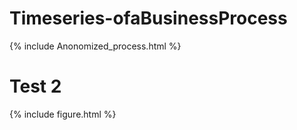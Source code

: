 # Timeseries-ofaBusinessProcess

{% include Anonomized_process.html %}


# Test 2
{% include figure.html %}
